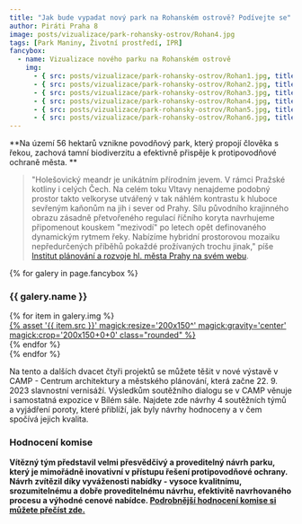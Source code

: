 ```yaml
---
title: "Jak bude vypadat nový park na Rohanském ostrově? Podívejte se"
author: Piráti Praha 8
image: posts/vizualizace/park-rohansky-ostrov/Rohan4.jpg
tags: [Park Maniny, Životní prostředí, IPR]
fancybox:
  - name: Vizualizace nového parku na Rohanském ostrově
    img:
      - { src: posts/vizualizace/park-rohansky-ostrov/Rohan1.jpg, title: Vítězný návrh parku (OMGEVING+FISER+VRV+SINDLAR (BE/CZ)) }
      - { src: posts/vizualizace/park-rohansky-ostrov/Rohan2.jpg, title: Vítězný návrh parku (OMGEVING+FISER+VRV+SINDLAR (BE/CZ)) }
      - { src: posts/vizualizace/park-rohansky-ostrov/Rohan3.jpg, title: Vítězný návrh parku (OMGEVING+FISER+VRV+SINDLAR (BE/CZ)) }
      - { src: posts/vizualizace/park-rohansky-ostrov/Rohan4.jpg, title: Vítězný návrh parku (OMGEVING+FISER+VRV+SINDLAR (BE/CZ)) }
      - { src: posts/vizualizace/park-rohansky-ostrov/Rohan5.jpg, title: Vítězný návrh parku (OMGEVING+FISER+VRV+SINDLAR (BE/CZ)) }
      - { src: posts/vizualizace/park-rohansky-ostrov/Rohan6.jpg, title: Vítězný návrh parku (OMGEVING+FISER+VRV+SINDLAR (BE/CZ)) }
---
```


**Na území 56 hektarů vznikne povodňový park, který propojí člověka s řekou, zachová tamní biodiverzitu a efektivně přispěje k protipovodňové ochraně města. **

>"Holešovický meandr je unikátním přírodním jevem. V rámci Pražské kotliny i celých Čech. Na celém toku Vltavy nenajdeme podobný prostor takto velkoryse utvářený v tak náhlém kontrastu k hluboce sevřeným kaňonům na jih i sever od Prahy. Sílu původního krajinného obrazu zásadně přetvořeného regulací říčního koryta navrhujeme připomenout kouskem "mezivodí" po letech opět definovaného dynamickým rytmem řeky. Nabízíme hybridní prostorovou mozaiku nepředurčených příběhů pokaždé prožívaných trochu jinak," píše [Institut plánování a rozvoje hl. města Prahy na svém webu](https://iprpraha.cz/projekt/38/rohansky-ostrov).

{% for galery in page.fancybox %}
<div class="mt-4">
  <h3>{{ galery.name }}</h3>
  <div class="grid grid-cols-4 gap-4">
  {% for item in galery.img %}
    <div class="">
      <a data-fancybox="gallery" href="{% asset '{{ item.src }}' @path %}" data-caption="{{ item.title }}">{% asset '{{ item.src }}' magick:resize='200x150^' magick:gravity='center' magick:crop='200x150+0+0' class="rounded" %}</a>
    </div>
  {% endfor %}
  </div>
</div>
{% endfor %}
<br/>

Na tento a dalších dvacet čtyři projektů se můžete těšit v nové výstavě v CAMP - Centrum architektury a městského plánování, která začne 22. 9. 2023 slavnostní vernisáží. Výsledkům soutěžního dialogu se v CAMP věnuje i samostatná expozice v Bílém sále. Najdete zde návrhy 4 soutěžních týmů a vyjádření poroty, které přiblíží, jak byly návrhy hodnoceny a v čem spočívá jejich kvalita.

### Hodnocení komise
<div class="inline-flex flex-col sm:flex-row space-y-8 sm:space-y-0 sm:space-x-8">
  <div class="inline-flex flex-col space-y-2">
    <span class="alert alert--black">
      <i class="alert__icon ico--pirati"></i>
      <span><b>Vítězný tým představil velmi přesvědčivý a proveditelný návrh parku, který je mimořádně inovativní v přístupu řešení protipovodňové ochrany. Návrh zvítězil díky vyváženosti nabídky - vysoce kvalitnímu, srozumitelnému a dobře proveditelnému návrhu, efektivitě navrhovaného procesu a výhodné cenové nabídce. <a href="https://iprpraha.cz/assets/files/files/377706c352e90055007bbbcd40472d97.pdf">Podrobnější hodnocení komise si můžete přečíst zde.</a></span>
    </span>
  </div>
</div>



